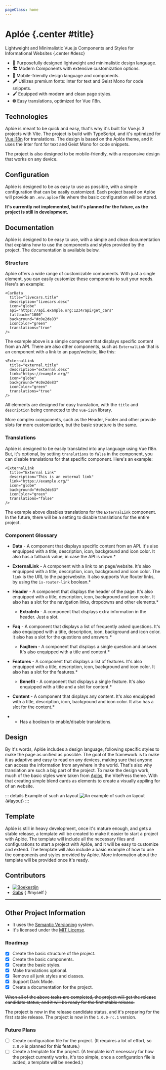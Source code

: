 ```yaml
---
pageClass: home
---
```


# Aplóe {.center #title}

Lightweight and Minimalistic Vue.js Components and Styles for Informational Websites {.center #desc}

<section class="features">

- **🎨** Purposefully designed lightweight and minimalistic design language.
- **🏗️** Modern Components with extensive customization options.
- **📱** Mobile-friendly design language and components.
- **🖋️** Utilizes premium fonts: Inter for text and Geist Mono for code snippets.
- **🖌️** Equipped with modern and clean page styles.
- **🌐** Easy translations, optimized for Vue I18n.

</section>

## Technologies

Aplóe is meant to be quick and easy, that's why it's built for Vue.js 3 projects with Vite. The project is build with TypeScript, and it's optimized for [Vue I18n](https://www.npmjs.com/package/vue-i18n) for translations. The design is based on the Aplós theme, and it uses the Inter font for text and Geist Mono for code snippets.

The project is also designed to be mobile-friendly, with a responsive design that works on any device.

## Configuration

Aplóe is designed to be as easy to use as possible, with a simple configuration that can be easily customized. Each project based on Aplóe will provide an `.env.aploe` file where the basic configuration will be stored.

**It's currently not implemented, but it's planned for the future, as the project is still in development.**

## Documentation

Aplóe is designed to be easy to use, with a simple and clean documentation that explains how to use the components and styles provided by the project. The documentation is available below.

### Structure

Aplóe offers a wide range of customizable components. With just a single element, you can easily customize these components to suit your needs. Here's an example:

```vue
<CarData
  title="livecars.title"
  description="livecars.desc"
  icon="globe"
  api="https://api.example.org:1234/api/get_cars"
  fallback="1000"
  background="#c0e2de83"
  iconColor="green"
  translations="true"
/>
```

The example above is a simple component that displays specific content from an API. There are also other components, such as `ExternalLink` that is an component with a link to an page/website, like this:

```vue
<ExternalLink
  title="external.title"
  description="external.desc"
  link="https://example.org/"
  icon="globe"
  background="#c0e2de83"
  iconColor="green"
  translations="true"
/>
```

All elements are designed for easy translation, with the `title` and `description` being connected to the `vue-i18n` library.

More complex components, such as the Header, Footer and other provide slots for more customization, but the basic structure is the same.

### Translations

Aplóe is designed to be easily translated into any language using Vue I18n. But, it's optional, by setting `translations` to `false` in the component, you can disable translations for that specific component. Here's an example:

```vue
<ExternalLink
  title="External Link"
  description="This is an external link"
  link="https://example.org/"
  icon="globe"
  background="#c0e2de83"
  iconColor="green"
  translations="false"
/>
```

The example above disables translations for the `ExternalLink` component. In the future, there will be a setting to disable translations for the entire project.

### Component Glossary

- **Data** - A component that displays specific content from an API. It's also enquipped with a title, description, icon, background and icon color. It also has a fallback value, in case the API is down.\*

- **ExternalLink** - A component with a link to an page/website. It's also enquipped with a title, description, icon, background and icon color. The `link` is the URL to the page/website. It also supports Vue Router links, by using the `is-router-link` boolean.\*

- **Header** - A component that displays the header of the page. It's also enquipped with a title, description, icon, background and icon color. It also has a slot for the navigation links, dropdowns and other elements.\*
  - **ExtraInfo** - A component that displays extra information in the header. Just a slot.

- **Faq** - A component that displays a list of frequently asked questions. It's also enquipped with a title, description, icon, background and icon color. It also has a slot for the questions and answers.\*
  - **FaqItem** - A component that displays a single question and answer. It's also enquipped with a title and content.\*

- **Features** - A component that displays a list of features. It's also enquipped with a title, description, icon, background and icon color. It also has a slot for the features.\*
  - **Benefit** - A component that displays a single feature. It's also enquipped with a title and a slot for content.\*

- **Content** - A component that displays any content. It's also enquipped with a title, description, icon, background and icon color. It also has a slot for the content.\*

* - Has a boolean to enable/disable translations.

## Design

By it's words, Aplóe includes a design language, following specific styles to make the page as unified as possible. The goal of the framework is to make it as adaptive and easy to read on any devices, making sure that anyone can access the information from anywhere in the world. That's also why translation are such a big part of the project. To make the design work, much of the basic styles were taken from [Aplós](https://aplos.gxbs.me), the VitePress theme. With that creating simple blend cards as elements to create a visually appiling for of an website.

::: details Example of such an layout
![An example of such an layout](/LayoutExample.png) {#layout}
:::

## Template

Aplóe is still in heavy development, once it's mature enough, and gets a stable release, a template will be created to make it easier to start a project with Aplóe. The template will include all the necessary files and configurations to start a project with Aplóe, and it will be easy to customize and extend. The template will also include a basic example of how to use the components and styles provided by Aplóe. More information about the template will be provided once it's ready.

## Contributors

<section class="usedby">

- [![Boekestijn](https://soferii.md/images/boekestijn-transport.svg#no-border#static)](https://boekestijn.md)
- [Gabs](https://gxbs.dev/) { #myself }

</section>

---

## Other Project Information

- It uses the [Semantic Versioning](https://semver.org/) system.
- It's licensed under the [MIT License](https://opensource.org/licenses/MIT).

### Roadmap

- [x] Create the basic structure of the project.
- [x] Create the basic components.
- [x] Create the basic styles.
- [x] Make translations optional.
- [x] Remove all junk styles and classes.
- [x] Support Dark Mode.
- [x] Create a documentation for the project.

~~When all of the above tasks are completed, the project will get the release candidate status, and it will be ready for the first stable release.~~

The project is now in the release candidate status, and it's preparing for the first stable release. The project is now in the `1.0.0-rc.1` version.

### Future Plans

- [ ] Create configuration file for the project. (It requires a lot of effort, so `2.0.0` is planned for this feature.)
- [ ] Create a template for the project. (A template isn't necessary for how the project currently works, it's too simple, once a configuration file is added, a template will be needed.)
